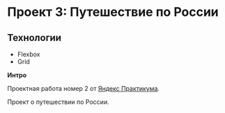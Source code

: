 # Проект 3: Путешествие по России

## Технологии
* Flexbox
* Grid

**Интро**

Проектная работа номер 2 от [Яндекс Практикума](https://praktikum.yandex.ru/ "Отличная программа, кликай!").

Проект о путешествии по России.

